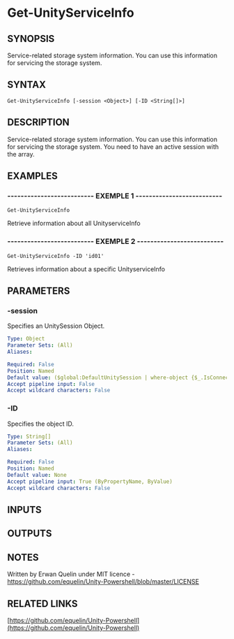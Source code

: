 # Get-UnityServiceInfo

## SYNOPSIS
Service-related storage system information.
You can use this information for servicing the storage system.

## SYNTAX

```
Get-UnityServiceInfo [-session <Object>] [-ID <String[]>]
```

## DESCRIPTION
Service-related storage system information.
You can use this information for servicing the storage system.
You need to have an active session with the array.

## EXAMPLES

### -------------------------- EXEMPLE 1 --------------------------
```
Get-UnityServiceInfo
```

Retrieve information about all UnityserviceInfo

### -------------------------- EXEMPLE 2 --------------------------
```
Get-UnityServiceInfo -ID 'id01'
```

Retrieves information about a specific UnityserviceInfo

## PARAMETERS

### -session
Specifies an UnitySession Object.

```yaml
Type: Object
Parameter Sets: (All)
Aliases: 

Required: False
Position: Named
Default value: ($global:DefaultUnitySession | where-object {$_.IsConnected -eq $true})
Accept pipeline input: False
Accept wildcard characters: False
```

### -ID
Specifies the object ID.

```yaml
Type: String[]
Parameter Sets: (All)
Aliases: 

Required: False
Position: Named
Default value: None
Accept pipeline input: True (ByPropertyName, ByValue)
Accept wildcard characters: False
```

## INPUTS

## OUTPUTS

## NOTES
Written by Erwan Quelin under MIT licence - https://github.com/equelin/Unity-Powershell/blob/master/LICENSE

## RELATED LINKS

[https://github.com/equelin/Unity-Powershell](https://github.com/equelin/Unity-Powershell)

